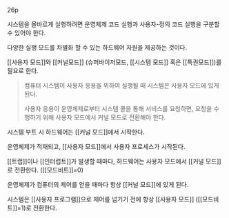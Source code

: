 26p

시스템을 올바르게 실행하려면 운영체제 코드 실행과 사용자-정의 코드 실행을 구분할 수 있어야 한다.

다양한 실행 모드를 차별화 할 수 있는 하드웨어 자원을 제공하는 것이다.

[[사용자 모드]]와 [[커널모드]] (슈퍼바이저모드, [[시스템 모드]] 혹은 [[특권모드]])를 필요로 한다.


    

> 컴퓨터 시스템이 사용자 응용을 위하여 실행될 때 시스템은 사용자 모드에 있게 된다.
> 
> 
> 사용자 응용이 운영체제로부터 시스템 콜을 통해 서비스를 요청하면, 요청을 수행하기 위해 사용자 모드에서 커널 모드로 전환해야 한다.
> 

시스템 부트 시 하드웨어는 [[커널 모드]]에서 시작한다.

운영체제가 적재되고, [[사용자 모드]]에서 사용자 프로세스가 시작된다.

[[트랩]]이나 [[인터럽트]]가 발생할 때마다,  하드웨어는 사용자 모드에서 [[커널 모드]]로 전환한다. ([[모드비트]]=0)

운영체제가 컴퓨터의 제어를 얻을 때마다 항상 [[커널 모드]]에 있게 된다.

시스템은 [[사용자 프로그램]]으로 제어를 넘기기 전에 항상 [[사용자 모드]] ([[모드비트]]=1)로 전환한다.